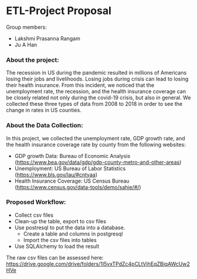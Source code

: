 # ETL-Project Proposal

Group members:
* Lakshmi Prasanna Rangam
* Ju A Han

### About the project:
The recession in US during the pandemic resulted in millions of Americans losing their jobs and livelihoods. Losing jobs during crisis can lead to losing their health insurance. From this incident, we noticed that the unemployment rate, the recession, and the health insurance coverage can be closely related not only during the covid-19 crisis, but also in general. We collected these three types of data from 2008 to 2018 in order to see the change in rates in US counties.

### About the Data Collection:
In this project, we collected the unemployment rate, GDP growth rate, and the health insurance coverage rate by county from the following websites:
* GDP growth Data: Bureau of Economic Analysis (https://www.bea.gov/data/gdp/gdp-county-metro-and-other-areas)
* Unemployment: US Bureau of Labor Statistics (https://www.bls.gov/lau/#cntyaa)
* Health Insurance Coverage: US Census Bureau (https://www.census.gov/data-tools/demo/sahie/#/)


### Proposed Workflow:
* Collect csv files
* Clean-up the table, export to csv files
* Use postresql to put the data into a database.
    * Create a table and columns in postgresql
    * Import the csv files into tables
* Use SQLAlchemy to load the result

The raw csv files can be assessed here: https://drive.google.com/drive/folders/1I5yxTPdZc4pCLtVihEqZBiqAWcUw2HVe

